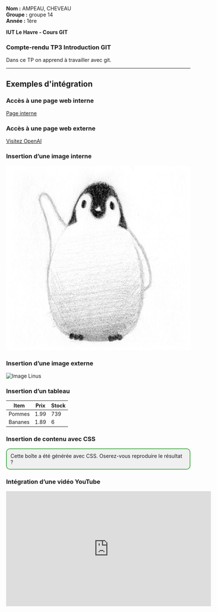 **Nom :** AMPEAU, CHEVEAU  
**Groupe :** groupe 14  
**Année :** 1ère  

**IUT Le Havre - Cours GIT**

### Compte-rendu TP3 Introduction GIT

Dans ce TP on apprend à travailler avec git.

---

## Exemples d'intégration

### Accès à une page web interne
[Page interne](./autre_page.html)

### Accès à une page web externe
[Visitez OpenAI](https://www.openai.com)

### Insertion d’une image interne
![drawing](./images/drawing.jpg)

### Insertion d’une image externe
![Image Linus](https://upload.wikimedia.org/wikipedia/commons/0/01/LinuxCon_Europe_Linus_Torvalds_03_%28cropped%29.jpg "Passez la souris sur l’image")

### Insertion d’un tableau

| Item    | Prix | Stock |
|---------|------|-------|
| Pommes  | 1.99 | 739   |
| Bananes | 1.89 | 6     |

### Insertion de contenu avec CSS

<div style="padding: 10px; border: 2px solid #4CAF50; border-radius: 10px; background-color: #f0f0f0; width: fit-content;">
  Cette boîte a été générée avec CSS. Oserez-vous reproduire le résultat ?
</div>

### Intégration d’une vidéo YouTube

<iframe width="560" height="315" src="https://www.youtube.com/watch?v=Wz_LE13TPho"  
title="YouTube video player" frameborder="0"  
allow="accelerometer; autoplay; clipboard-write; encrypted-media; gyroscope; picture-in-picture"  
allowfullscreen></iframe>
